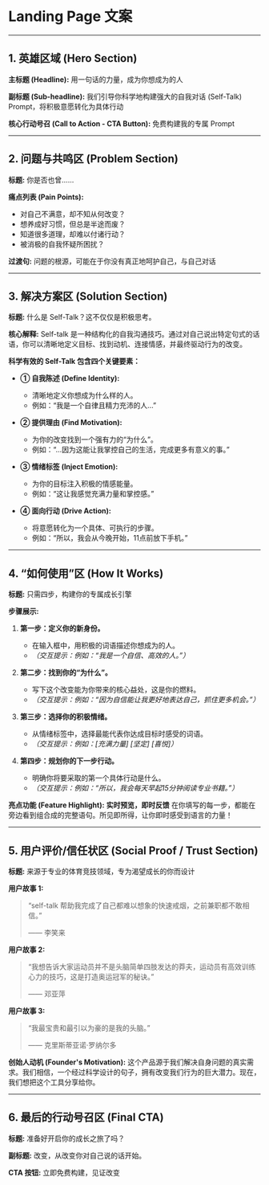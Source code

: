 # Landing Page 文案

---

## 1. 英雄区域 (Hero Section)

**主标题 (Headline):**
用一句话的力量，成为你想成为的人

**副标题 (Sub-headline):**
我们引导你科学地构建强大的自我对话 (Self-Talk) Prompt，将积极意愿转化为具体行动

**核心行动号召 (Call to Action - CTA Button):**
免费构建我的专属 Prompt

---

## 2. 问题与共鸣区 (Problem Section)

**标题:**
你是否也曾……

**痛点列表 (Pain Points):**
*   对自己不满意，却不知从何改变？
*   想养成好习惯，但总是半途而废？
*   知道很多道理，却难以付诸行动？
*   被消极的自我怀疑所困扰？

**过渡句:**
问题的根源，可能在于你没有真正地呵护自己，与自己对话

---

## 3. 解决方案区 (Solution Section)

**标题:**
什么是 Self-Talk？这不仅仅是积极思考。

**核心解释:**
Self-talk 是一种结构化的自我沟通技巧。通过对自己说出特定句式的话语，你可以清晰地定义目标、找到动机、连接情感，并最终驱动行为的改变。

**科学有效的 Self-Talk 包含四个关键要素：**

*   **① 自我陈述 (Define Identity):**
    *   清晰地定义你想成为什么样的人。
    *   例如：“我是一个自律且精力充沛的人…”

*   **② 提供理由 (Find Motivation):**
    *   为你的改变找到一个强有力的“为什么”。
    *   例如：“…因为这能让我掌控自己的生活，完成更多有意义的事。”

*   **③ 情绪标签 (Inject Emotion):**
    *   为你的目标注入积极的情感能量。
    *   例如：“这让我感觉充满力量和掌控感。”

*   **④ 面向行动 (Drive Action):**
    *   将意愿转化为一个具体、可执行的步骤。
    *   例如：“所以，我会从今晚开始，11点前放下手机。”

---

## 4. “如何使用”区 (How It Works)

**标题:**
只需四步，构建你的专属成长引擎

**步骤展示:**

1.  **第一步：定义你的新身份。**
    *   在输入框中，用积极的词语描述你想成为的人。
    *   *（交互提示：例如：“我是一个自信、高效的人。”）*

2.  **第二步：找到你的“为什么”。**
    *   写下这个改变能为你带来的核心益处，这是你的燃料。
    *   *（交互提示：例如：“因为自信能让我更好地表达自己，抓住更多机会。”）*

3.  **第三步：选择你的积极情绪。**
    *   从情绪标签中，选择最能代表你达成目标时感受的词语。
    *   *（交互提示：例如：[充满力量] [坚定] [喜悦]）*

4.  **第四步：规划你的下一步行动。**
    *   明确你将要采取的第一个具体行动是什么。
    *   *（交互提示：例如：“所以，我会每天早起15分钟阅读专业书籍。”）*

**亮点功能 (Feature Highlight):**
**实时预览，即时反馈**
在你填写的每一步，都能在旁边看到组合成的完整语句。所见即所得，让你即时感受到语言的力量！

---

## 5. 用户评价/信任状区 (Social Proof / Trust Section)

**标题:**
来源于专业的体育竞技领域，专为渴望成长的你而设计

**用户故事 1:**
> “self-talk 帮助我完成了自己都难以想象的快速戒烟，之前兼职都不敢相信。”
>
> —— 李笑来

**用户故事 2:**
> “我想告诉大家运动员并不是头脑简单四肢发达的莽夫，运动员有高效训练心力的技巧，这是打造奥运冠军的秘诀。”
>
> —— 邓亚萍

**用户故事 3:**
> “我最宝贵和最引以为豪的是我的头脑。”
>
> —— 克里斯蒂亚诺·罗纳尔多


**创始人动机 (Founder's Motivation):**
这个产品源于我们解决自身问题的真实需求。我们相信，一个经过科学设计的句子，拥有改变我们行为的巨大潜力。现在，我们想把这个工具分享给你。

---

## 6. 最后的行动号召区 (Final CTA)

**标题:**
准备好开启你的成长之旅了吗？

**副标题:**
改变，从改变你对自己说的话开始。

**CTA 按钮:**
立即免费构建，见证改变
